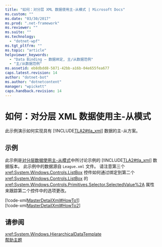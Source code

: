 ```yaml
---
title: "如何：对分层 XML 数据使用主-从模式 | Microsoft Docs"
ms.custom: ""
ms.date: "03/30/2017"
ms.prod: ".net-framework"
ms.reviewer: ""
ms.suite: ""
ms.technology: 
  - "dotnet-wpf"
ms.tgt_pltfrm: ""
ms.topic: "article"
helpviewer_keywords: 
  - "Data Binding — 数据绑定, 主/从数据范例"
  - "主/从数据范例"
ms.assetid: eb8dbdd8-5871-42bb-a16b-04e655fea677
caps.latest.revision: 14
author: "dotnet-bot"
ms.author: "dotnetcontent"
manager: "wpickett"
caps.handback.revision: 14
---
```

# 如何：对分层 XML 数据使用主-从模式
此示例演示如何实现具有 [!INCLUDE[TLA2#tla_xml](../../../../includes/tla2sharptla-xml-md.md)] 数据的主\-从方案。  
  
## 示例  
 此示例是[对分层数据使用主\-从模式](../../../../docs/framework/wpf/data/how-to-use-the-master-detail-pattern-with-hierarchical-data.md)中所讨论示例的 [!INCLUDE[TLA2#tla_xml](../../../../includes/tla2sharptla-xml-md.md)] 数据版本。  此示例中的数据源自 `League.xml` 文件。  请注意第三个 <xref:System.Windows.Controls.ListBox> 控件如何通过绑定到第二个 <xref:System.Windows.Controls.ListBox> 的 <xref:System.Windows.Controls.Primitives.Selector.SelectedValue%2A> 属性来跟踪第二个控件中的选项更改。  
  
 [!code-xml[MasterDetailXml#HowTo1](../../../../samples/snippets/csharp/VS_Snippets_Wpf/MasterDetailXml/CS/Window1.xaml#howto1)]  
[!code-xml[MasterDetailXml#HowTo2](../../../../samples/snippets/csharp/VS_Snippets_Wpf/MasterDetailXml/CS/Window1.xaml#howto2)]  
  
## 请参阅  
 <xref:System.Windows.HierarchicalDataTemplate>   
 [帮助主题](../../../../docs/framework/wpf/data/data-binding-how-to-topics.md)